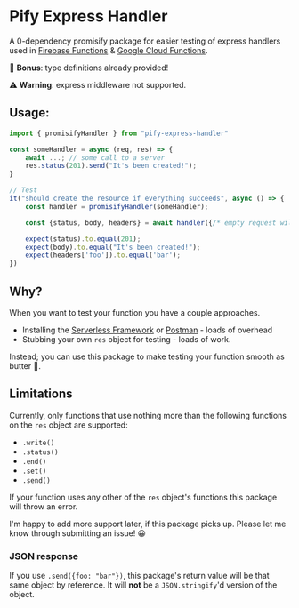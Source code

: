 # Pify Express Handler

A 0-dependency promisify package for easier testing of express handlers used in [Firebase Functions](https://firebase.google.com/docs/functions) & [Google Cloud Functions](https://cloud.google.com/functions).

🎉 **Bonus**: type definitions already provided!

⚠️ **Warning**: express middleware not supported.

## Usage:

```javascript
import { promisifyHandler } from "pify-express-handler"

const someHandler = async (req, res) => {
    await ...; // some call to a server
    res.status(201).send("It's been created!");
}

// Test
it("should create the resource if everything succeeds", async () => {
    const handler = promisifyHandler(someHandler);

    const {status, body, headers} = await handler({/* empty request will suffice for this test*/});

    expect(status).to.equal(201);
    expect(body).to.equal("It's been created!");
    expect(headers['foo']).to.equal('bar');
})
```

## Why?

When you want to test your function you have a couple approaches.

- Installing the [Serverless Framework](https://www.serverless.com/) or [Postman](https://www.postman.com/use-cases/api-testing-automation/) - loads of overhead
- Stubbing your own `res` object for testing - loads of work.

Instead; you can use this package to make testing your function smooth as butter 🧈.

## Limitations

Currently, only functions that use nothing more than the following functions on the `res` object are supported:

- `.write()`
- `.status()`
- `.end()`
- `.set()`
- `.send()`

If your function uses any other of the `res` object's functions this package will throw an error.

I'm happy to add more support later, if this package picks up. Please let me know through submitting an issue! 😀

### JSON response

If you use `.send({foo: "bar"})`, this package's return value will be that same object by reference. It will **not** be a `JSON.stringify`'d version of the object.
